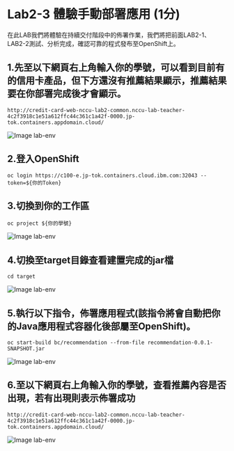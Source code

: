 # Lab2-3 體驗手動部署應用 (1分)
在此LAB我們將體驗在持續交付階段中的佈署作業，我們將把前面LAB2-1、LAB2-2測試、分析完成，確認可靠的程式發布至OpenShift上。
## 1.先至以下網頁右上角輸入你的學號，可以看到目前有的信用卡產品，但下方還沒有推薦結果顯示，推薦結果要在你部署完成後才會顯示。
```
http://credit-card-web-nccu-lab2-common.nccu-lab-teacher-4c2f3918c1e51a612ffc44c361c1a42f-0000.jp-tok.containers.appdomain.cloud/
```
![Image lab-env](https://raw.githubusercontent.com/j3ffk3/nccu-lab-2020/main/imgs/lab1-before.PNG)

## 2.登入OpenShift
```
oc login https://c100-e.jp-tok.containers.cloud.ibm.com:32043 --token=${你的Token}
```
## 3.切換到你的工作區
```
oc project ${你的學號}
```
![Image lab-env](https://raw.githubusercontent.com/j3ffk3/nccu-lab-2020/main/imgs/lab2-3-1.PNG)
## 4.切換至target目錄查看建置完成的jar檔
```
cd target 
```
![Image lab-env](https://raw.githubusercontent.com/j3ffk3/nccu-lab-2020/main/imgs/lab2-3-2a.PNG)

## 5.執行以下指令，佈署應用程式(該指令將會自動把你的Java應用程式容器化後部屬至OpenShift)。
```
oc start-build bc/recommendation --from-file recommendation-0.0.1-SNAPSHOT.jar
```
![Image lab-env](https://raw.githubusercontent.com/j3ffk3/nccu-lab-2020/main/imgs/lab2-3-3.PNG)

## 6.至以下網頁右上角輸入你的學號，查看推薦內容是否出現，若有出現則表示佈署成功
```
http://credit-card-web-nccu-lab2-common.nccu-lab-teacher-4c2f3918c1e51a612ffc44c361c1a42f-0000.jp-tok.containers.appdomain.cloud/
```
![Image lab-env](https://raw.githubusercontent.com/j3ffk3/nccu-lab-2020/main/imgs/lab1-after.PNG)
